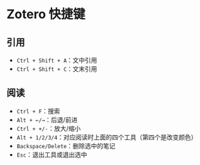 # Zotero 快捷键

## 引用

- `Ctrl + Shift + A`：文中引用
- `Ctrl + Shift + C`：文末引用

## 阅读

- `Ctrl + F`：搜索
- `Alt + ←/→`：后退/前进
- `Ctrl + +/-`：放大/缩小
- `Alt + 1/2/3/4`：对应阅读时上面的四个工具（第四个是改变颜色）
- `Backspace/Delete`：删除选中的笔记
- `Esc`：退出工具或退出选中